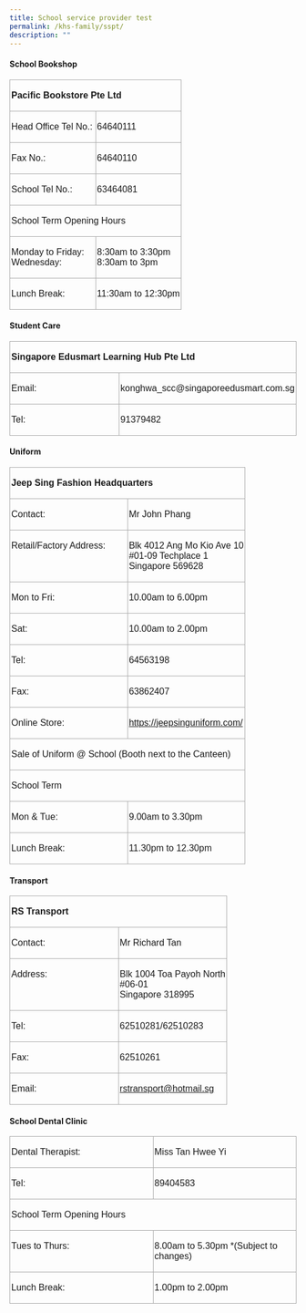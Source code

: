 ```yaml
---
title: School service provider test
permalink: /khs-family/sspt/
description: ""
---
```

####  School Bookshop

<table style="width:100.0%;border-collapse:collapse;border:none;mso-border-alt:solid #AAAAAA .75pt;
 mso-yfti-tbllook:1184;mso-padding-alt:0cm 0cm 0cm 0cm" width="100%" cellpadding="0" cellspacing="0" border="1" class="MsoNormalTable"><tbody><tr style="mso-yfti-irow:0;mso-yfti-firstrow:yes"><td style="width:100.0%;border:solid #AAAAAA 1.0pt;
  mso-border-alt:solid #AAAAAA .75pt;padding:1.5pt 1.5pt 1.5pt 1.5pt" valign="top" colspan="2" width="100%"><p class="MsoNormal"><span style="font-family:&quot;Arial&quot;,sans-serif;mso-ansi-language:
	EN-SG"><b>Pacific Bookstore Pte Ltd</b></span></p></td></tr><tr style="mso-yfti-irow:1"><td style="width:50.0%;border:solid #AAAAAA 1.0pt;
  border-top:none;mso-border-top-alt:solid #AAAAAA .75pt;mso-border-alt:solid #AAAAAA .75pt;
  padding:1.5pt 1.5pt 1.5pt 1.5pt" valign="top" width="50%"><p class="MsoNormal"><span style="font-family:&quot;Arial&quot;,sans-serif;mso-ansi-language:
  EN-SG">Head Office Tel No.:</span></p></td><td style="width:50.0%;border-top:none;border-left:
  none;border-bottom:solid #AAAAAA 1.0pt;border-right:solid #AAAAAA 1.0pt;
  mso-border-top-alt:solid #AAAAAA .75pt;mso-border-left-alt:solid #AAAAAA .75pt;
  mso-border-alt:solid #AAAAAA .75pt;padding:1.5pt 1.5pt 1.5pt 1.5pt" valign="top" width="50%"><p class="MsoNormal"><span style="font-family:&quot;Arial&quot;,sans-serif;mso-ansi-language:
  EN-SG">64640111</span></p></td></tr><tr style="mso-yfti-irow:2"><td style="width:50.0%;border:solid #AAAAAA 1.0pt;
  border-top:none;mso-border-top-alt:solid #AAAAAA .75pt;mso-border-alt:solid #AAAAAA .75pt;
  padding:1.5pt 1.5pt 1.5pt 1.5pt" valign="top" width="50%"><p class="MsoNormal"><span style="font-family:&quot;Arial&quot;,sans-serif;mso-ansi-language:
  EN-SG">Fax No.:</span></p></td><td style="width:50.0%;border-top:none;border-left:
  none;border-bottom:solid #AAAAAA 1.0pt;border-right:solid #AAAAAA 1.0pt;
  mso-border-top-alt:solid #AAAAAA .75pt;mso-border-left-alt:solid #AAAAAA .75pt;
  mso-border-alt:solid #AAAAAA .75pt;padding:1.5pt 1.5pt 1.5pt 1.5pt" valign="top" width="50%"><p class="MsoNormal"><span style="font-family:&quot;Arial&quot;,sans-serif;mso-ansi-language:
  EN-SG">64640110</span></p></td></tr><tr style="mso-yfti-irow:3"><td style="width:50.0%;border:solid #AAAAAA 1.0pt;
  border-top:none;mso-border-top-alt:solid #AAAAAA .75pt;mso-border-alt:solid #AAAAAA .75pt;
  padding:1.5pt 1.5pt 1.5pt 1.5pt" valign="top" width="50%"><p class="MsoNormal"><span style="font-family:&quot;Arial&quot;,sans-serif;mso-ansi-language:
  EN-SG">School Tel No.:</span></p></td><td style="width:50.0%;border-top:none;border-left:
  none;border-bottom:solid #AAAAAA 1.0pt;border-right:solid #AAAAAA 1.0pt;
  mso-border-top-alt:solid #AAAAAA .75pt;mso-border-left-alt:solid #AAAAAA .75pt;
  mso-border-alt:solid #AAAAAA .75pt;padding:1.5pt 1.5pt 1.5pt 1.5pt" valign="top" width="50%"><p class="MsoNormal"><span style="font-family:&quot;Arial&quot;,sans-serif;mso-ansi-language:
  EN-SG">63464081</span></p></td></tr><tr style="mso-yfti-irow:4"><td style="width:100.0%;border:solid #AAAAAA 1.0pt;
  border-top:none;mso-border-top-alt:solid #AAAAAA .75pt;mso-border-alt:solid #AAAAAA .75pt;
  padding:1.5pt 1.5pt 1.5pt 1.5pt" valign="top" colspan="2" width="100%"><p class="MsoNormal"><span style="font-family:&quot;Arial&quot;,sans-serif;mso-ansi-language:
  EN-SG">School Term Opening Hours</span></p></td></tr><tr style="mso-yfti-irow:5"><td style="width:50.0%;border:solid #AAAAAA 1.0pt;
  border-top:none;mso-border-top-alt:solid #AAAAAA .75pt;mso-border-alt:solid #AAAAAA .75pt;
  padding:1.5pt 1.5pt 1.5pt 1.5pt" valign="top" width="50%"><p class="MsoNormal"><span style="font-family:&quot;Arial&quot;,sans-serif;mso-ansi-language:
  EN-SG">Monday to Friday:<br>Wednesday:</span></p></td><td style="width:50.0%;border-top:none;border-left:
  none;border-bottom:solid #AAAAAA 1.0pt;border-right:solid #AAAAAA 1.0pt;
  mso-border-top-alt:solid #AAAAAA .75pt;mso-border-left-alt:solid #AAAAAA .75pt;
  mso-border-alt:solid #AAAAAA .75pt;padding:1.5pt 1.5pt 1.5pt 1.5pt" valign="top" width="50%"><p class="MsoNormal"><span style="font-family:&quot;Arial&quot;,sans-serif;mso-ansi-language:
  EN-SG">8:30am to 3:30pm<br>8:30am to 3pm</span></p></td></tr><tr style="mso-yfti-irow:6;mso-yfti-lastrow:yes"><td style="width:50.0%;border:solid #AAAAAA 1.0pt;
  border-top:none;mso-border-top-alt:solid #AAAAAA .75pt;mso-border-alt:solid #AAAAAA .75pt;
  padding:1.5pt 1.5pt 1.5pt 1.5pt" valign="top" width="50%"><p class="MsoNormal"><span style="font-family:&quot;Arial&quot;,sans-serif;mso-ansi-language:
  EN-SG">Lunch Break:</span></p></td><td style="width:50.0%;border-top:none;border-left:
  none;border-bottom:solid #AAAAAA 1.0pt;border-right:solid #AAAAAA 1.0pt;
  mso-border-top-alt:solid #AAAAAA .75pt;mso-border-left-alt:solid #AAAAAA .75pt;
  mso-border-alt:solid #AAAAAA .75pt;padding:1.5pt 1.5pt 1.5pt 1.5pt" valign="top" width="50%"><p class="MsoNormal"><span style="font-family:&quot;Arial&quot;,sans-serif;mso-ansi-language:
  EN-SG">11:30am to 12:30pm</span></p></td></tr></tbody></table>

#### Student Care

<table style="width:100.0%;border-collapse:collapse;border:none;mso-border-alt:solid #AAAAAA .75pt;
 mso-yfti-tbllook:1184;mso-padding-alt:0cm 0cm 0cm 0cm" width="100%" cellpadding="0" cellspacing="0" border="1" class="MsoNormalTable"><tbody><tr style="mso-yfti-irow:0;mso-yfti-firstrow:yes"><td style="width:100.0%;border:solid #AAAAAA 1.0pt;
  mso-border-alt:solid #AAAAAA .75pt;padding:1.5pt 1.5pt 1.5pt 1.5pt" valign="top" colspan="2" width="100%"><p class="MsoNormal"><span style="font-family:&quot;Arial&quot;,sans-serif;mso-ansi-language:
  EN-SG"><b>Singapore Edusmart Learning Hub Pte Ltd</b></span></p></td></tr><tr style="mso-yfti-irow:1"><td style="width:50.0%;border:solid #AAAAAA 1.0pt;
  border-top:none;mso-border-top-alt:solid #AAAAAA .75pt;mso-border-alt:solid #AAAAAA .75pt;
  padding:1.5pt 1.5pt 1.5pt 1.5pt" valign="top" width="50%"><p class="MsoNormal"><span style="font-family:&quot;Arial&quot;,sans-serif;mso-ansi-language:
  EN-SG">Email:</span></p></td><td style="width:50.0%;border-top:none;border-left:
  none;border-bottom:solid #AAAAAA 1.0pt;border-right:solid #AAAAAA 1.0pt;
  mso-border-top-alt:solid #AAAAAA .75pt;mso-border-left-alt:solid #AAAAAA .75pt;
  mso-border-alt:solid #AAAAAA .75pt;padding:1.5pt 1.5pt 1.5pt 1.5pt" valign="top" width="50%"><p class="MsoNormal"><span style="font-family:&quot;Arial&quot;,sans-serif;mso-ansi-language:
  EN-SG">konghwa_scc@singaporeedusmart.com.sg</span></p></td></tr><tr style="mso-yfti-irow:2;mso-yfti-lastrow:yes"><td style="width:50.0%;border:solid #AAAAAA 1.0pt;
  border-top:none;mso-border-top-alt:solid #AAAAAA .75pt;mso-border-alt:solid #AAAAAA .75pt;
  padding:1.5pt 1.5pt 1.5pt 1.5pt" valign="top" width="50%"><p class="MsoNormal"><span style="font-family:&quot;Arial&quot;,sans-serif;mso-ansi-language:
  EN-SG">Tel:</span></p></td><td style="width:50.0%;border-top:none;border-left:
  none;border-bottom:solid #AAAAAA 1.0pt;border-right:solid #AAAAAA 1.0pt;
  mso-border-top-alt:solid #AAAAAA .75pt;mso-border-left-alt:solid #AAAAAA .75pt;
  mso-border-alt:solid #AAAAAA .75pt;padding:1.5pt 1.5pt 1.5pt 1.5pt" valign="top" width="50%"><p class="MsoNormal"><span style="font-family:&quot;Arial&quot;,sans-serif;mso-ansi-language:
  EN-SG">91379482</span></p></td></tr></tbody></table>

#### Uniform

<table style="width:100.0%;border-collapse:collapse;border:none;mso-border-alt:solid #AAAAAA .75pt;
 mso-yfti-tbllook:1184;mso-padding-alt:0cm 0cm 0cm 0cm" width="100%" cellpadding="0" cellspacing="0" border="1" class="MsoNormalTable"><tbody><tr style="mso-yfti-irow:0;mso-yfti-firstrow:yes"><td style="width:100.0%;border:solid #AAAAAA 1.0pt;
  mso-border-alt:solid #AAAAAA .75pt;padding:1.5pt 1.5pt 1.5pt 1.5pt" valign="top" colspan="2" width="100%"><p class="MsoNormal"><span style="font-family:&quot;Arial&quot;,sans-serif;mso-ansi-language:
  EN-SG"><b>Jeep Sing Fashion Headquarters</b></span></p></td></tr><tr style="mso-yfti-irow:1"><td style="width:50.0%;border:solid #AAAAAA 1.0pt;
  border-top:none;mso-border-top-alt:solid #AAAAAA .75pt;mso-border-alt:solid #AAAAAA .75pt;
  padding:1.5pt 1.5pt 1.5pt 1.5pt" valign="top" width="50%"><p class="MsoNormal"><span style="font-family:&quot;Arial&quot;,sans-serif;mso-ansi-language:
  EN-SG">Contact:</span></p></td><td style="width:50.0%;border-top:none;border-left:
  none;border-bottom:solid #AAAAAA 1.0pt;border-right:solid #AAAAAA 1.0pt;
  mso-border-top-alt:solid #AAAAAA .75pt;mso-border-left-alt:solid #AAAAAA .75pt;
  mso-border-alt:solid #AAAAAA .75pt;padding:1.5pt 1.5pt 1.5pt 1.5pt" valign="top" width="50%"><p class="MsoNormal"><span style="font-family:&quot;Arial&quot;,sans-serif;mso-ansi-language:
  EN-SG">Mr John Phang</span></p></td></tr><tr style="mso-yfti-irow:2"><td style="width:50.0%;border:solid #AAAAAA 1.0pt;
  border-top:none;mso-border-top-alt:solid #AAAAAA .75pt;mso-border-alt:solid #AAAAAA .75pt;
  padding:1.5pt 1.5pt 1.5pt 1.5pt" valign="top" width="50%"><p class="MsoNormal"><span style="font-family:&quot;Arial&quot;,sans-serif;mso-ansi-language:
  EN-SG">Retail/Factory Address:</span></p></td><td style="width:50.0%;border-top:none;border-left:
  none;border-bottom:solid #AAAAAA 1.0pt;border-right:solid #AAAAAA 1.0pt;
  mso-border-top-alt:solid #AAAAAA .75pt;mso-border-left-alt:solid #AAAAAA .75pt;
  mso-border-alt:solid #AAAAAA .75pt;padding:1.5pt 1.5pt 1.5pt 1.5pt" valign="top" width="50%"><p class="MsoNormal"><span style="font-family:&quot;Arial&quot;,sans-serif;mso-ansi-language:
  EN-SG">Blk 4012 Ang Mo Kio Ave 10<br>#01-09 Techplace 1<br>Singapore 569628</span></p></td></tr><tr style="mso-yfti-irow:3"><td style="width:50.0%;border:solid #AAAAAA 1.0pt;
  border-top:none;mso-border-top-alt:solid #AAAAAA .75pt;mso-border-alt:solid #AAAAAA .75pt;
  padding:1.5pt 1.5pt 1.5pt 1.5pt" valign="top" width="50%"><p class="MsoNormal"><span style="font-family:&quot;Arial&quot;,sans-serif;mso-ansi-language:
  EN-SG">Mon to Fri:</span></p></td><td style="width:50.0%;border-top:none;border-left:
  none;border-bottom:solid #AAAAAA 1.0pt;border-right:solid #AAAAAA 1.0pt;
  mso-border-top-alt:solid #AAAAAA .75pt;mso-border-left-alt:solid #AAAAAA .75pt;
  mso-border-alt:solid #AAAAAA .75pt;padding:1.5pt 1.5pt 1.5pt 1.5pt" valign="top" width="50%"><p class="MsoNormal"><span style="font-family:&quot;Arial&quot;,sans-serif;mso-ansi-language:
  EN-SG">10.00am to 6.00pm</span></p></td></tr><tr style="mso-yfti-irow:4"><td style="width:50.0%;border:solid #AAAAAA 1.0pt;
  border-top:none;mso-border-top-alt:solid #AAAAAA .75pt;mso-border-alt:solid #AAAAAA .75pt;
  padding:1.5pt 1.5pt 1.5pt 1.5pt" valign="top" width="50%"><p class="MsoNormal"><span style="font-family:&quot;Arial&quot;,sans-serif;mso-ansi-language:
  EN-SG">Sat:</span></p></td><td style="width:50.0%;border-top:none;border-left:
  none;border-bottom:solid #AAAAAA 1.0pt;border-right:solid #AAAAAA 1.0pt;
  mso-border-top-alt:solid #AAAAAA .75pt;mso-border-left-alt:solid #AAAAAA .75pt;
  mso-border-alt:solid #AAAAAA .75pt;padding:1.5pt 1.5pt 1.5pt 1.5pt" valign="top" width="50%"><p class="MsoNormal"><span style="font-family:&quot;Arial&quot;,sans-serif;mso-ansi-language:
  EN-SG">10.00am to 2.00pm</span></p></td></tr><tr style="mso-yfti-irow:5"><td style="width:50.0%;border:solid #AAAAAA 1.0pt;
  border-top:none;mso-border-top-alt:solid #AAAAAA .75pt;mso-border-alt:solid #AAAAAA .75pt;
  padding:1.5pt 1.5pt 1.5pt 1.5pt" valign="top" width="50%"><p class="MsoNormal"><span style="font-family:&quot;Arial&quot;,sans-serif;mso-ansi-language:
  EN-SG">Tel:</span></p></td><td style="width:50.0%;border-top:none;border-left:
  none;border-bottom:solid #AAAAAA 1.0pt;border-right:solid #AAAAAA 1.0pt;
  mso-border-top-alt:solid #AAAAAA .75pt;mso-border-left-alt:solid #AAAAAA .75pt;
  mso-border-alt:solid #AAAAAA .75pt;padding:1.5pt 1.5pt 1.5pt 1.5pt" valign="top" width="50%"><p class="MsoNormal"><span style="font-family:&quot;Arial&quot;,sans-serif;mso-ansi-language:
  EN-SG">64563198</span></p></td></tr><tr style="mso-yfti-irow:6"><td style="width:50.0%;border:solid #AAAAAA 1.0pt;
  border-top:none;mso-border-top-alt:solid #AAAAAA .75pt;mso-border-alt:solid #AAAAAA .75pt;
  padding:1.5pt 1.5pt 1.5pt 1.5pt" valign="top" width="50%"><p class="MsoNormal"><span style="font-family:&quot;Arial&quot;,sans-serif;mso-ansi-language:
  EN-SG">Fax:</span></p></td><td style="width:50.0%;border-top:none;border-left:
  none;border-bottom:solid #AAAAAA 1.0pt;border-right:solid #AAAAAA 1.0pt;
  mso-border-top-alt:solid #AAAAAA .75pt;mso-border-left-alt:solid #AAAAAA .75pt;
  mso-border-alt:solid #AAAAAA .75pt;padding:1.5pt 1.5pt 1.5pt 1.5pt" valign="top" width="50%"><p class="MsoNormal"><span style="font-family:&quot;Arial&quot;,sans-serif;mso-ansi-language:
  EN-SG">63862407</span></p></td></tr><tr style="mso-yfti-irow:7"><td style="width:50.0%;border:solid #AAAAAA 1.0pt;
  border-top:none;mso-border-top-alt:solid #AAAAAA .75pt;mso-border-alt:solid #AAAAAA .75pt;
  padding:1.5pt 1.5pt 1.5pt 1.5pt" valign="top" width="50%"><p class="MsoNormal"><span style="font-family:&quot;Arial&quot;,sans-serif;mso-ansi-language:
  EN-SG">Online Store:</span></p></td><td style="width:50.0%;border-top:none;border-left:
  none;border-bottom:solid #AAAAAA 1.0pt;border-right:solid #AAAAAA 1.0pt;
  mso-border-top-alt:solid #AAAAAA .75pt;mso-border-left-alt:solid #AAAAAA .75pt;
  mso-border-alt:solid #AAAAAA .75pt;padding:1.5pt 1.5pt 1.5pt 1.5pt" valign="top" width="50%"><p class="MsoNormal"><span style="font-family:&quot;Arial&quot;,sans-serif;mso-ansi-language:
  EN-SG"><a target="_blank" href="https://jeepsinguniform.com/">https://jeepsinguniform.com/</a></span></p></td></tr><tr style="mso-yfti-irow:8"><td style="width:100.0%;border:solid #AAAAAA 1.0pt;
  border-top:none;mso-border-top-alt:solid #AAAAAA .75pt;mso-border-alt:solid #AAAAAA .75pt;
  padding:1.5pt 1.5pt 1.5pt 1.5pt" valign="top" colspan="2" width="100%"><p class="MsoNormal"><span style="font-family:&quot;Arial&quot;,sans-serif;mso-ansi-language:
  EN-SG">Sale of Uniform @ School (Booth next to the Canteen)</span></p></td></tr><tr style="mso-yfti-irow:9"><td style="width:100.0%;border:solid #AAAAAA 1.0pt;
  border-top:none;mso-border-top-alt:solid #AAAAAA .75pt;mso-border-alt:solid #AAAAAA .75pt;
  padding:1.5pt 1.5pt 1.5pt 1.5pt" valign="top" colspan="2" width="100%"><p class="MsoNormal"><span style="font-family:&quot;Arial&quot;,sans-serif;mso-ansi-language:
  EN-SG">School Term</span></p></td></tr><tr style="mso-yfti-irow:10"><td style="width:50.0%;border:solid #AAAAAA 1.0pt;
  border-top:none;mso-border-top-alt:solid #AAAAAA .75pt;mso-border-alt:solid #AAAAAA .75pt;
  padding:1.5pt 1.5pt 1.5pt 1.5pt" valign="top" width="50%"><p class="MsoNormal"><span style="font-family:&quot;Arial&quot;,sans-serif;mso-ansi-language:
  EN-SG">Mon &amp; Tue:</span></p></td><td style="width:50.0%;border-top:none;border-left:
  none;border-bottom:solid #AAAAAA 1.0pt;border-right:solid #AAAAAA 1.0pt;
  mso-border-top-alt:solid #AAAAAA .75pt;mso-border-left-alt:solid #AAAAAA .75pt;
  mso-border-alt:solid #AAAAAA .75pt;padding:1.5pt 1.5pt 1.5pt 1.5pt" valign="top" width="50%"><p class="MsoNormal"><span style="font-family:&quot;Arial&quot;,sans-serif;mso-ansi-language:
  EN-SG">9.00am to 3.30pm</span></p></td></tr><tr style="mso-yfti-irow:11;mso-yfti-lastrow:yes"><td style="width:50.0%;border:solid #AAAAAA 1.0pt;
  border-top:none;mso-border-top-alt:solid #AAAAAA .75pt;mso-border-alt:solid #AAAAAA .75pt;
  padding:1.5pt 1.5pt 1.5pt 1.5pt" valign="top" width="50%"><p class="MsoNormal"><span style="font-family:&quot;Arial&quot;,sans-serif;mso-ansi-language:
  EN-SG">Lunch Break:</span></p></td><td style="width:50.0%;border-top:none;border-left:
  none;border-bottom:solid #AAAAAA 1.0pt;border-right:solid #AAAAAA 1.0pt;
  mso-border-top-alt:solid #AAAAAA .75pt;mso-border-left-alt:solid #AAAAAA .75pt;
  mso-border-alt:solid #AAAAAA .75pt;padding:1.5pt 1.5pt 1.5pt 1.5pt" valign="top" width="50%"><p class="MsoNormal"><span style="font-family:&quot;Arial&quot;,sans-serif;mso-ansi-language:
  EN-SG">11.30pm to 12.30pm</span></p></td></tr></tbody></table>

#### Transport

<table style="width:100.0%;border-collapse:collapse;border:none;mso-border-alt:solid #AAAAAA .75pt;
 mso-yfti-tbllook:1184;mso-padding-alt:0cm 0cm 0cm 0cm" width="100%" cellpadding="0" cellspacing="0" border="1" class="MsoNormalTable"><tbody><tr style="mso-yfti-irow:0;mso-yfti-firstrow:yes"><td style="width:100.0%;border:solid #AAAAAA 1.0pt;
  mso-border-alt:solid #AAAAAA .75pt;padding:1.5pt 1.5pt 1.5pt 1.5pt" valign="top" colspan="2" width="100%"><p class="MsoNormal"><span style="font-family:&quot;Arial&quot;,sans-serif;mso-ansi-language:
  EN-SG"><b>RS Transport</b></span></p></td></tr><tr style="mso-yfti-irow:1"><td style="width:50.0%;border:solid #AAAAAA 1.0pt;
  border-top:none;mso-border-top-alt:solid #AAAAAA .75pt;mso-border-alt:solid #AAAAAA .75pt;
  padding:1.5pt 1.5pt 1.5pt 1.5pt" valign="top" width="50%"><p class="MsoNormal"><span style="font-family:&quot;Arial&quot;,sans-serif;mso-ansi-language:
  EN-SG">Contact:</span></p></td><td style="width:50.0%;border-top:none;border-left:
  none;border-bottom:solid #AAAAAA 1.0pt;border-right:solid #AAAAAA 1.0pt;
  mso-border-top-alt:solid #AAAAAA .75pt;mso-border-left-alt:solid #AAAAAA .75pt;
  mso-border-alt:solid #AAAAAA .75pt;padding:1.5pt 1.5pt 1.5pt 1.5pt" valign="top" width="50%"><p class="MsoNormal"><span style="font-family:&quot;Arial&quot;,sans-serif;mso-ansi-language:
  EN-SG">Mr Richard Tan</span></p></td></tr><tr style="mso-yfti-irow:2"><td style="width:50.0%;border:solid #AAAAAA 1.0pt;
  border-top:none;mso-border-top-alt:solid #AAAAAA .75pt;mso-border-alt:solid #AAAAAA .75pt;
  padding:1.5pt 1.5pt 1.5pt 1.5pt" valign="top" width="50%"><p class="MsoNormal"><span style="font-family:&quot;Arial&quot;,sans-serif;mso-ansi-language:
  EN-SG">Address:</span></p></td><td style="width:50.0%;border-top:none;border-left:
  none;border-bottom:solid #AAAAAA 1.0pt;border-right:solid #AAAAAA 1.0pt;
  mso-border-top-alt:solid #AAAAAA .75pt;mso-border-left-alt:solid #AAAAAA .75pt;
  mso-border-alt:solid #AAAAAA .75pt;padding:1.5pt 1.5pt 1.5pt 1.5pt" valign="top" width="50%"><p class="MsoNormal"><span style="font-family:&quot;Arial&quot;,sans-serif;mso-ansi-language:
  EN-SG">Blk 1004 Toa Payoh North<br>#06-01<br>Singapore 318995</span></p></td></tr><tr style="mso-yfti-irow:3"><td style="width:50.0%;border:solid #AAAAAA 1.0pt;
  border-top:none;mso-border-top-alt:solid #AAAAAA .75pt;mso-border-alt:solid #AAAAAA .75pt;
  padding:1.5pt 1.5pt 1.5pt 1.5pt" valign="top" width="50%"><p class="MsoNormal"><span style="font-family:&quot;Arial&quot;,sans-serif;mso-ansi-language:
  EN-SG">Tel:</span></p></td><td style="width:50.0%;border-top:none;border-left:
  none;border-bottom:solid #AAAAAA 1.0pt;border-right:solid #AAAAAA 1.0pt;
  mso-border-top-alt:solid #AAAAAA .75pt;mso-border-left-alt:solid #AAAAAA .75pt;
  mso-border-alt:solid #AAAAAA .75pt;padding:1.5pt 1.5pt 1.5pt 1.5pt" valign="top" width="50%"><p class="MsoNormal"><span style="font-family:&quot;Arial&quot;,sans-serif;mso-ansi-language:
  EN-SG">62510281/62510283</span></p></td></tr><tr style="mso-yfti-irow:4"><td style="width:50.0%;border:solid #AAAAAA 1.0pt;
  border-top:none;mso-border-top-alt:solid #AAAAAA .75pt;mso-border-alt:solid #AAAAAA .75pt;
  padding:1.5pt 1.5pt 1.5pt 1.5pt" valign="top" width="50%"><p class="MsoNormal"><span style="font-family:&quot;Arial&quot;,sans-serif;mso-ansi-language:
  EN-SG">Fax:</span></p></td><td style="width:50.0%;border-top:none;border-left:
  none;border-bottom:solid #AAAAAA 1.0pt;border-right:solid #AAAAAA 1.0pt;
  mso-border-top-alt:solid #AAAAAA .75pt;mso-border-left-alt:solid #AAAAAA .75pt;
  mso-border-alt:solid #AAAAAA .75pt;padding:1.5pt 1.5pt 1.5pt 1.5pt" valign="top" width="50%"><p class="MsoNormal"><span style="font-family:&quot;Arial&quot;,sans-serif;mso-ansi-language:
  EN-SG">62510261</span></p></td></tr><tr style="mso-yfti-irow:5;mso-yfti-lastrow:yes"><td style="width:50.0%;border:solid #AAAAAA 1.0pt;
  border-top:none;mso-border-top-alt:solid #AAAAAA .75pt;mso-border-alt:solid #AAAAAA .75pt;
  padding:1.5pt 1.5pt 1.5pt 1.5pt" valign="top" width="50%"><p class="MsoNormal"><span style="font-family:&quot;Arial&quot;,sans-serif;mso-ansi-language:
  EN-SG">Email:</span></p></td><td style="width:50.0%;border-top:none;border-left:
  none;border-bottom:solid #AAAAAA 1.0pt;border-right:solid #AAAAAA 1.0pt;
  mso-border-top-alt:solid #AAAAAA .75pt;mso-border-left-alt:solid #AAAAAA .75pt;
  mso-border-alt:solid #AAAAAA .75pt;padding:1.5pt 1.5pt 1.5pt 1.5pt" valign="top" width="50%"><p class="MsoNormal"><span style="font-family:&quot;Arial&quot;,sans-serif;mso-ansi-language:
  EN-SG"><a href="mailto:rstransport@hotmail.sg">rstransport@hotmail.sg</a></span></p></td></tr></tbody></table>

#### School Dental Clinic

<table style="width:100.0%;border-collapse:collapse;border:none;mso-border-alt:solid #AAAAAA .75pt;
 mso-yfti-tbllook:1184;mso-padding-alt:0cm 0cm 0cm 0cm" width="100%" cellpadding="0" cellspacing="0" border="1" class="MsoNormalTable"><tbody><tr style="mso-yfti-irow:0;mso-yfti-firstrow:yes"><td style="width:50.0%;border:solid #AAAAAA 1.0pt;
  mso-border-alt:solid #AAAAAA .75pt;padding:1.5pt 1.5pt 1.5pt 1.5pt" valign="top" width="50%"><p class="MsoNormal"><span style="font-family:&quot;Arial&quot;,sans-serif;mso-ansi-language:
  EN-SG">Dental Therapist:</span></p></td><td style="width:50.0%;border:solid #AAAAAA 1.0pt;
  border-left:none;mso-border-left-alt:solid #AAAAAA .75pt;mso-border-alt:solid #AAAAAA .75pt;
  padding:1.5pt 1.5pt 1.5pt 1.5pt" valign="top" width="50%"><p class="MsoNormal"><span style="font-family:&quot;Arial&quot;,sans-serif;mso-ansi-language:
  EN-SG">Miss Tan Hwee Yi</span></p></td></tr><tr style="mso-yfti-irow:1"><td style="width:50.0%;border:solid #AAAAAA 1.0pt;
  border-top:none;mso-border-top-alt:solid #AAAAAA .75pt;mso-border-alt:solid #AAAAAA .75pt;
  padding:1.5pt 1.5pt 1.5pt 1.5pt" valign="top" width="50%"><p class="MsoNormal"><span style="font-family:&quot;Arial&quot;,sans-serif;mso-ansi-language:
  EN-SG">Tel:</span></p></td><td style="width:50.0%;border-top:none;border-left:
  none;border-bottom:solid #AAAAAA 1.0pt;border-right:solid #AAAAAA 1.0pt;
  mso-border-top-alt:solid #AAAAAA .75pt;mso-border-left-alt:solid #AAAAAA .75pt;
  mso-border-alt:solid #AAAAAA .75pt;padding:1.5pt 1.5pt 1.5pt 1.5pt" valign="top" width="50%"><p class="MsoNormal"><span style="font-family:&quot;Arial&quot;,sans-serif;mso-ansi-language:
  EN-SG">89404583</span></p></td></tr><tr style="mso-yfti-irow:2"><td style="width:100.0%;border:solid #AAAAAA 1.0pt;
  border-top:none;mso-border-top-alt:solid #AAAAAA .75pt;mso-border-alt:solid #AAAAAA .75pt;
  padding:1.5pt 1.5pt 1.5pt 1.5pt" valign="top" colspan="2" width="100%"><p class="MsoNormal"><span style="font-family:&quot;Arial&quot;,sans-serif;mso-ansi-language:
  EN-SG">School Term Opening Hours</span></p></td></tr><tr style="mso-yfti-irow:3"><td style="width:50.0%;border:solid #AAAAAA 1.0pt;
  border-top:none;mso-border-top-alt:solid #AAAAAA .75pt;mso-border-alt:solid #AAAAAA .75pt;
  padding:1.5pt 1.5pt 1.5pt 1.5pt" valign="top" width="50%"><p class="MsoNormal"><span style="font-family:&quot;Arial&quot;,sans-serif;mso-ansi-language:
  EN-SG">Tues to Thurs:</span></p></td><td style="width:50.0%;border-top:none;border-left:
  none;border-bottom:solid #AAAAAA 1.0pt;border-right:solid #AAAAAA 1.0pt;
  mso-border-top-alt:solid #AAAAAA .75pt;mso-border-left-alt:solid #AAAAAA .75pt;
  mso-border-alt:solid #AAAAAA .75pt;padding:1.5pt 1.5pt 1.5pt 1.5pt" valign="top" width="50%"><p class="MsoNormal"><span style="font-family:&quot;Arial&quot;,sans-serif;mso-ansi-language:
  EN-SG">8.00am to 5.30pm *(Subject to changes)</span></p></td></tr><tr style="mso-yfti-irow:4;mso-yfti-lastrow:yes"><td style="width:50.0%;border:solid #AAAAAA 1.0pt;
  border-top:none;mso-border-top-alt:solid #AAAAAA .75pt;mso-border-alt:solid #AAAAAA .75pt;
  padding:1.5pt 1.5pt 1.5pt 1.5pt" valign="top" width="50%"><p class="MsoNormal"><span style="font-family:&quot;Arial&quot;,sans-serif;mso-ansi-language:
  EN-SG">Lunch Break:</span></p></td><td style="width:50.0%;border-top:none;border-left:
  none;border-bottom:solid #AAAAAA 1.0pt;border-right:solid #AAAAAA 1.0pt;
  mso-border-top-alt:solid #AAAAAA .75pt;mso-border-left-alt:solid #AAAAAA .75pt;
  mso-border-alt:solid #AAAAAA .75pt;padding:1.5pt 1.5pt 1.5pt 1.5pt" valign="top" width="50%"><p class="MsoNormal"><span style="font-family:&quot;Arial&quot;,sans-serif;mso-ansi-language:
  EN-SG">1.00pm to 2.00pm</span></p></td></tr></tbody></table>